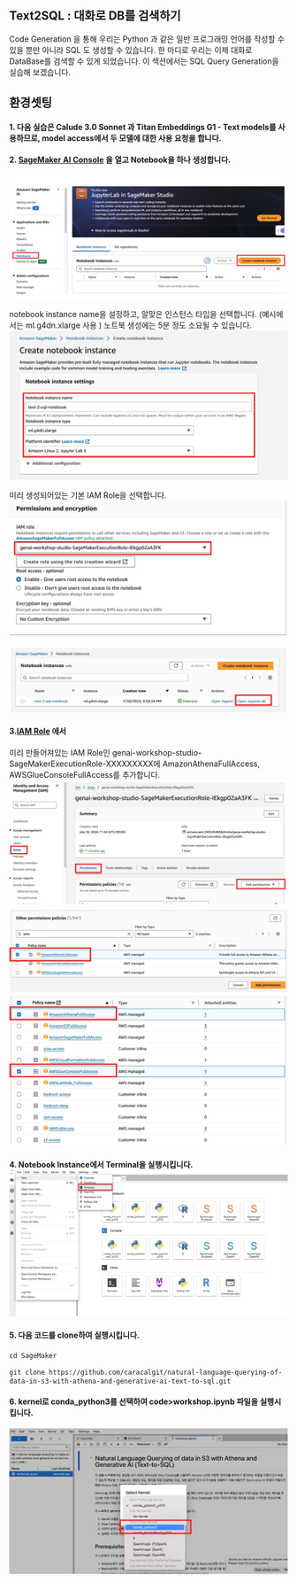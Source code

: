 ## Text2SQL : 대화로 DB를 검색하기
 
Code Generation 을 통해 우리는 Python 과 같은 일반 프로그래밍 언어를 작성할 수 있을 뿐만 아니라 SQL 도 생성할 수 있습니다. 한 마디로 우리는 이제 대화로 DataBase를 검색할 수 있게 되었습니다. 이 섹션에서는  SQL Query Generation을 실습해 보겠습니다.




## 환경셋팅 

#### 1. 다음 실습은 Calude 3.0 Sonnet 과 Titan Embeddings G1 - Text models를 사용하므로, model access에서 두 모델에 대한 사용 요청을 합니다. 
<!--![alt text](images/35830B02-44F6-4F2B-A180-3F71A112673A.jpeg)-->
<!--![alt text](images/64DFFA52-B5EE-4F5D-B69D-12CA1C436132.jpeg)-->



#### 2. [SageMaker AI Console](https://console.aws.amazon.com/sagemaker) 을 열고 Notebook을 하나 생성합니다. 
<!--![alt text](images/C470224F-B696-4C80-AD05-71C8944CDCAB.jpeg)-->
![alt text](images/0B8C9D3D-80B3-4DEC-9DBA-FBB5494F9A11.jpeg)


notebook instance name을 설정하고, 알맞은 인스턴스 타입을 선택합니다. (예시에서는 ml.g4dn.xlarge 사용 )
노트북 생성에는 5분 정도 소요될 수 있습니다. 
![alt text](images/F7004C1C-D767-4919-AE99-ACADA13E3BDB.jpeg)

미리 생성되어있는 기본 IAM Role을 선택합니다.
![alt text](images/636E38A9-49AE-4641-B8CA-40861918DF09.jpeg)

![alt text](images/0F18DB70-E9BD-4685-9D2B-EA5407967521_4_5005_c.jpeg)



#### 3.[IAM Role](https://us-east-1.console.aws.amazon.com/iam/home?region=us-west-2#/home) 에서 
미리 만들어져있는 IAM Role인 
genai-workshop-studio-SageMakerExecutionRole-XXXXXXXXX에 AmazonAthenaFullAccess, AWSGlueConsoleFullAccess를 추가합니다. 
![alt text](images/CE36D6E7-4BEF-475D-B1BC-62A8EA3B09D6.jpeg)
![alt text](images/5359E412-190A-459A-9E34-E9E04A645E95.jpeg)
![alt text](images/68043480-450B-4728-81E9-EB806B746DA5.jpeg)


#### 4. Notebook Instance에서 Terminal을 실행시킵니다.  ![alt text](images/launch-terminal.png)

#### 5. 다음 코드를 clone하여 실행시킵니다. 

```
cd SageMaker
```

```
git clone https://github.com/caracalgit/natural-language-querying-of-data-in-s3-with-athena-and-generative-ai-text-to-sql.git
```

#### 6.  kernel로 conda_python3를 선택하여 code>workshop.ipynb 파일을 실행시킵니다.

![alt text](images/E6D6B614-C819-4C6B-9499-6FD2130C2419.jpeg)




